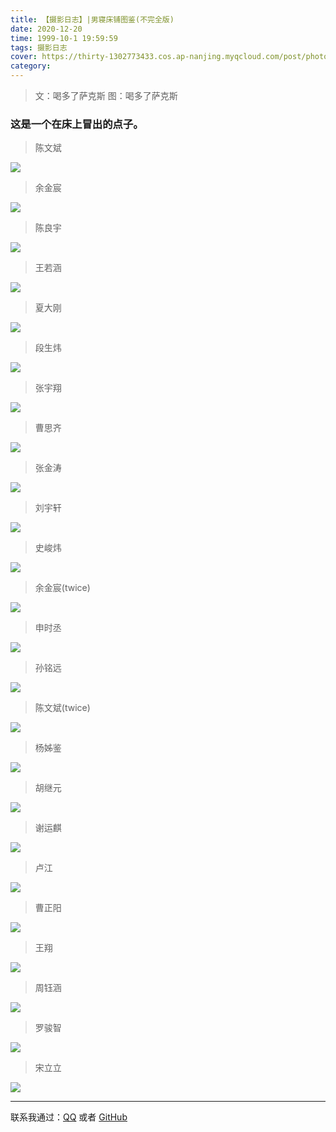 ```yaml
---
title: 【摄影日志】|男寝床铺图鉴(不完全版)
date: 2020-12-20
time: 1999-10-1 19:59:59
tags: 摄影日志
cover: https://thirty-1302773433.cos.ap-nanjing.myqcloud.com/post/photo-diary/bed-of-boys/DSC_5079.JPG
category: 
---
```

> 文：喝多了萨克斯
> 图：喝多了萨克斯

### 这是一个在床上冒出的点子。

> 陈文斌  

![](https://thirty-1302773433.cos.ap-nanjing.myqcloud.com/post/photo-diary/bed-of-boys/DSC_5079.JPG)

> 余金宸

![](https://thirty-1302773433.cos.ap-nanjing.myqcloud.com/post/photo-diary/bed-of-boys/DSC_5084.JPG)


> 陈良宇

![](https://thirty-1302773433.cos.ap-nanjing.myqcloud.com/post/photo-diary/bed-of-boys/DSC_5127.JPG)


> 王若涵

![](https://thirty-1302773433.cos.ap-nanjing.myqcloud.com/post/photo-diary/bed-of-boys/DSC_5128.JPG)

> 夏大刚

![](https://thirty-1302773433.cos.ap-nanjing.myqcloud.com/post/photo-diary/bed-of-boys/DSC_5131.JPG)

> 段生炜

![](https://thirty-1302773433.cos.ap-nanjing.myqcloud.com/post/photo-diary/bed-of-boys/DSC_5135.JPG)

> 张宇翔

![](https://thirty-1302773433.cos.ap-nanjing.myqcloud.com/post/photo-diary/bed-of-boys/DSC_5137.JPG)

> 曹思齐

  ![](https://thirty-1302773433.cos.ap-nanjing.myqcloud.com/post/photo-diary/bed-of-boys/DSC_5141.JPG)

> 张金涛

 ![](https://thirty-1302773433.cos.ap-nanjing.myqcloud.com/post/photo-diary/bed-of-boys/DSC_5143.JPG)

> 刘宇轩

  ![](https://thirty-1302773433.cos.ap-nanjing.myqcloud.com/post/photo-diary/bed-of-boys/DSC_5147.JPG)

> 史峻炜

![](https://thirty-1302773433.cos.ap-nanjing.myqcloud.com/post/photo-diary/bed-of-boys/DSC_5153.JPG)

> 余金宸(twice) 

![](https://thirty-1302773433.cos.ap-nanjing.myqcloud.com/post/photo-diary/bed-of-boys/DSC_5156.JPG)

> 申时丞  

![](https://thirty-1302773433.cos.ap-nanjing.myqcloud.com/post/photo-diary/bed-of-boys/DSC_5159.JPG)

> 孙铭远

![](https://thirty-1302773433.cos.ap-nanjing.myqcloud.com/post/photo-diary/bed-of-boys/DSC_5162.JPG)

> 陈文斌(twice)  

![](https://thirty-1302773433.cos.ap-nanjing.myqcloud.com/post/photo-diary/bed-of-boys/DSC_5167.JPG)

> 杨姊鉴  

![](https://thirty-1302773433.cos.ap-nanjing.myqcloud.com/post/photo-diary/bed-of-boys/DSC_5169.JPG)

> 胡继元

![](https://thirty-1302773433.cos.ap-nanjing.myqcloud.com/post/photo-diary/bed-of-boys/DSC_5175.JPG)

> 谢运麒

![](https://thirty-1302773433.cos.ap-nanjing.myqcloud.com/post/photo-diary/bed-of-boys/DSC_5179.JPG)

> 卢江

  ![](https://thirty-1302773433.cos.ap-nanjing.myqcloud.com/post/photo-diary/bed-of-boys/DSC_5184.JPG)

> 曹正阳

![](https://thirty-1302773433.cos.ap-nanjing.myqcloud.com/post/photo-diary/bed-of-boys/DSC_5188.JPG)

> 王翔 

![](https://thirty-1302773433.cos.ap-nanjing.myqcloud.com/post/photo-diary/bed-of-boys/DSC_5191.JPG)

> 周钰涵  

![](https://thirty-1302773433.cos.ap-nanjing.myqcloud.com/post/photo-diary/bed-of-boys/DSC_5193.JPG)

> 罗骏智

![](https://thirty-1302773433.cos.ap-nanjing.myqcloud.com/post/photo-diary/bed-of-boys/DSC_5197.JPG)

> 宋立立  

![](https://thirty-1302773433.cos.ap-nanjing.myqcloud.com/post/photo-diary/bed-of-boys/DSC_5199.JPG)

----------------------------------------------------------------------------------------------------------------------------------------------------------------------------------------------------------------

联系我通过：[QQ](https://thirty-1302773433.cos.ap-nanjing.myqcloud.com/post/about/1601644798481_temp_qrcode_share_9993.png) 或者 [GitHub](https://github.com)  
